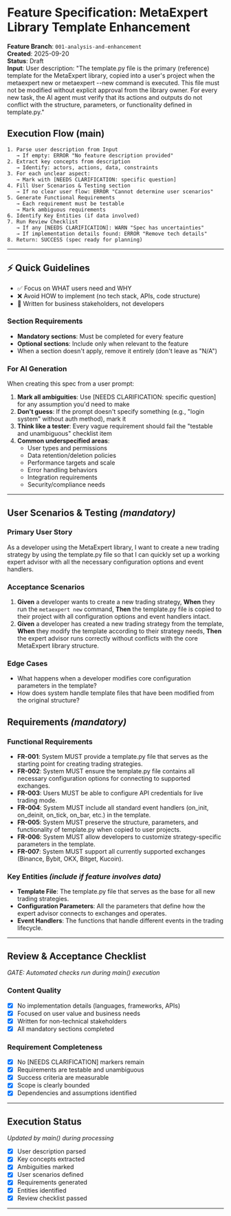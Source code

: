 # Feature Specification: MetaExpert Library Template Enhancement

**Feature Branch**: `001-analysis-and-enhancement`  
**Created**: 2025-09-20  
**Status**: Draft  
**Input**: User description: "The template.py file is the primary (reference) template for the MetaExpert library, copied into a user's project when the metaexpert new or metaexpert --new command is executed. This file must not be modified without explicit approval from the library owner. For every new task, the AI agent must verify that its actions and outputs do not conflict with the structure, parameters, or functionality defined in template.py."

## Execution Flow (main)
```
1. Parse user description from Input
   → If empty: ERROR "No feature description provided"
2. Extract key concepts from description
   → Identify: actors, actions, data, constraints
3. For each unclear aspect:
   → Mark with [NEEDS CLARIFICATION: specific question]
4. Fill User Scenarios & Testing section
   → If no clear user flow: ERROR "Cannot determine user scenarios"
5. Generate Functional Requirements
   → Each requirement must be testable
   → Mark ambiguous requirements
6. Identify Key Entities (if data involved)
7. Run Review Checklist
   → If any [NEEDS CLARIFICATION]: WARN "Spec has uncertainties"
   → If implementation details found: ERROR "Remove tech details"
8. Return: SUCCESS (spec ready for planning)
```

---

## ⚡ Quick Guidelines
- ✅ Focus on WHAT users need and WHY
- ❌ Avoid HOW to implement (no tech stack, APIs, code structure)
- 👥 Written for business stakeholders, not developers

### Section Requirements
- **Mandatory sections**: Must be completed for every feature
- **Optional sections**: Include only when relevant to the feature
- When a section doesn't apply, remove it entirely (don't leave as "N/A")

### For AI Generation
When creating this spec from a user prompt:
1. **Mark all ambiguities**: Use [NEEDS CLARIFICATION: specific question] for any assumption you'd need to make
2. **Don't guess**: If the prompt doesn't specify something (e.g., "login system" without auth method), mark it
3. **Think like a tester**: Every vague requirement should fail the "testable and unambiguous" checklist item
4. **Common underspecified areas**:
   - User types and permissions
   - Data retention/deletion policies  
   - Performance targets and scale
   - Error handling behaviors
   - Integration requirements
   - Security/compliance needs

---

## User Scenarios & Testing *(mandatory)*

### Primary User Story
As a developer using the MetaExpert library, I want to create a new trading strategy by using the template.py file so that I can quickly set up a working expert advisor with all the necessary configuration options and event handlers.

### Acceptance Scenarios
1. **Given** a developer wants to create a new trading strategy, **When** they run the `metaexpert new` command, **Then** the template.py file is copied to their project with all configuration options and event handlers intact.
2. **Given** a developer has created a new trading strategy from the template, **When** they modify the template according to their strategy needs, **Then** the expert advisor runs correctly without conflicts with the core MetaExpert library structure.

### Edge Cases
- What happens when a developer modifies core configuration parameters in the template?
- How does system handle template files that have been modified from the original structure?

## Requirements *(mandatory)*

### Functional Requirements
- **FR-001**: System MUST provide a template.py file that serves as the starting point for creating trading strategies.
- **FR-002**: System MUST ensure the template.py file contains all necessary configuration options for connecting to supported exchanges.
- **FR-003**: Users MUST be able to configure API credentials for live trading mode.
- **FR-004**: System MUST include all standard event handlers (on_init, on_deinit, on_tick, on_bar, etc.) in the template.
- **FR-005**: System MUST preserve the structure, parameters, and functionality of template.py when copied to user projects.
- **FR-006**: System MUST allow developers to customize strategy-specific parameters in the template.
- **FR-007**: System MUST support all currently supported exchanges (Binance, Bybit, OKX, Bitget, Kucoin).

### Key Entities *(include if feature involves data)*
- **Template File**: The template.py file that serves as the base for all new trading strategies.
- **Configuration Parameters**: All the parameters that define how the expert advisor connects to exchanges and operates.
- **Event Handlers**: The functions that handle different events in the trading lifecycle.

---

## Review & Acceptance Checklist
*GATE: Automated checks run during main() execution*

### Content Quality
- [x] No implementation details (languages, frameworks, APIs)
- [x] Focused on user value and business needs
- [x] Written for non-technical stakeholders
- [x] All mandatory sections completed

### Requirement Completeness
- [x] No [NEEDS CLARIFICATION] markers remain
- [x] Requirements are testable and unambiguous  
- [x] Success criteria are measurable
- [x] Scope is clearly bounded
- [x] Dependencies and assumptions identified

---

## Execution Status
*Updated by main() during processing*

- [x] User description parsed
- [x] Key concepts extracted
- [x] Ambiguities marked
- [x] User scenarios defined
- [x] Requirements generated
- [x] Entities identified
- [x] Review checklist passed

---